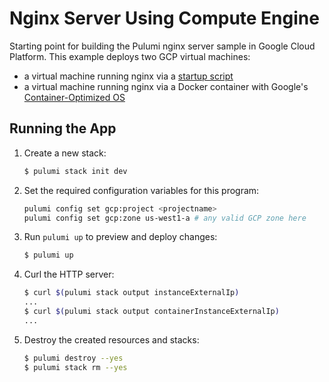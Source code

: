 # Nginx Server Using Compute Engine

Starting point for building the Pulumi nginx server sample in Google Cloud Platform.
This example deploys two GCP virtual machines:

- a virtual machine running nginx via a [startup script](https://cloud.google.com/compute/docs/startupscript)
- a virtual machine running nginx via a Docker container with Google's
  [Container-Optimized OS](https://cloud.google.com/container-optimized-os/docs)

## Running the App

1. Create a new stack:

    ```bash
    $ pulumi stack init dev
    ```

2. Set the required configuration variables for this program:

    ```bash
    pulumi config set gcp:project <projectname>
    pulumi config set gcp:zone us-west1-a # any valid GCP zone here
    ```

3. Run `pulumi up` to preview and deploy changes:

    ```bash
    $ pulumi up
    ```

4. Curl the HTTP server:

    ```bash
    $ curl $(pulumi stack output instanceExternalIp)
    ...
    $ curl $(pulumi stack output containerInstanceExternalIp)
    ...
    ```

5. Destroy the created resources and stacks:

    ```bash
    $ pulumi destroy --yes
    $ pulumi stack rm --yes
    ```
